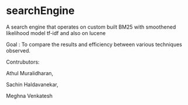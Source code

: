 # searchEngine
A search engine that operates on custom built BM25 with smoothened likelihood model tf-idf and also on lucene

Goal : To compare the results and efficiency between various techniques observed.

Contrubutors: 

Athul  Muralidharan,

Sachin Haldavanekar,

Meghna Venkatesh 
